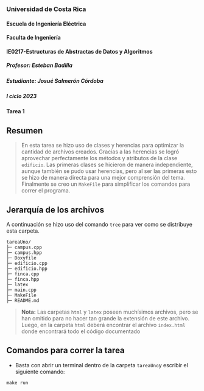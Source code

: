 ### Universidad de Costa Rica
#### Escuela de Ingeniería Eléctrica
#### Faculta de Ingeniería
#### IE0217-Estructuras de Abstractas de Datos y Algoritmos
##### Profesor: Esteban Badilla
##### Estudiante: Josué Salmerón Córdoba
##### I ciclo 2023
#### Tarea 1

## Resumen
> En esta tarea se hizo uso de clases y herencias para optimizar la cantidad de archivos creados. Gracias a las herencias se logró aprovechar perfectamente los métodos y atributos de la clase ``edificio``. Las primeras clases se hicieron de manera independiente, aunque también se pudo usar herencias, pero al ser las primeras esto se hizo de manera directa para una mejor comprensión del tema. Finalmente se creo un ``MakeFile`` para simplificar los comandos para correr el programa.

## Jerarquía de los archivos
A continuación se hizo uso del comando ``tree`` para ver como se distribuye esta carpeta.
```
tareaUno/
├─ campus.cpp
├─ campus.hpp
├─ Doxyfile
├─ edificio.cpp
├─ edificio.hpp
├─ finca.cpp
├─ finca.hpp
├─ latex
├─ main.cpp
├─ MakeFile
├─ README.md
```
> **Nota:** Las carpetas ``html`` y ``latex`` poseen muchísimos archivos, pero se han omitido para no hacer tan grande la extensión de este archivo. Luego, en la carpeta ``html`` deberá encontrar el archivo ``index.html`` donde encontrará todo el código documentado

## Comandos para correr la tarea
- Basta con abrir un terminal dentro de la carpeta ``tareaUno``y escribir el siguiente comando:
```
make run
```
